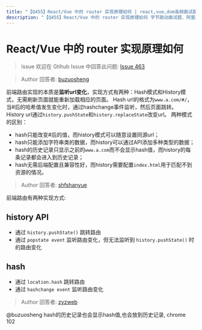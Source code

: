 ```yaml
---
title: "【Q455】React/Vue 中的 router 实现原理如何 | react,vue,dom高频面试题"
description: "【Q455】React/Vue 中的 router 实现原理如何 字节跳动面试题、阿里腾讯面试题、美团小米面试题。"
---
```


# React/Vue 中的 router 实现原理如何

> Issue
> 欢迎在 Gtihub Issue 中回答此问题: [Issue 463](https://github.com/shfshanyue/Daily-Question/issues/463)

> Author
> 回答者: [buzuosheng](https://github.com/buzuosheng)

前端路由实现的本质是**监听url变化**，实现方式有两种：Hash模式和History模式，无需刷新页面就能重新加载相应的页面。
Hash url的格式为`www.a.com/#/`，当#后的哈希值发生变化时，通过hashchange事件监听，然后页面跳转。
History url通过`history.pushState`和`history.replaceState`改变url。
两种模式的区别：

- hash只能改变#后的值，而history模式可以随意设置同源url；
- hash只能添加字符串类的数据，而history可以通过API添加多种类型的数据；
- hash的历史记录只显示之前的`www.a.com`而不会显示hash值，而history的每条记录都会进入到历史记录；
- hash无需后端配置且兼容性好，而history需要配置`index.html`用于匹配不到资源的情况。

> Author
> 回答者: [shfshanyue](https://github.com/shfshanyue)

前端路由有两种实现方式:

## history API

- 通过 `history.pushState()` 跳转路由
- 通过 `popstate event` 监听路由变化，但无法监听到 `history.pushState()` 时的路由变化

## hash

- 通过 `location.hash` 跳转路由
- 通过 `hashchange event` 监听路由变化

> Author
> 回答者: [zyzweb](https://github.com/zyzweb)

@buzuosheng hash的历史记录也会显示hash值,也会放到历史记录, chrome 102
